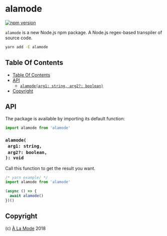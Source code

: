 # alamode

[![npm version](https://badge.fury.io/js/alamode.svg)](https://npmjs.org/package/alamode)

`alamode` is a new Node.js npm package. A Node.js regex-based transpiler of source code.

```sh
yarn add -E alamode
```

## Table Of Contents

- [Table Of Contents](#table-of-contents)
- [API](#api)
  * [`alamode(arg1: string, arg2?: boolean)`](#alamodearg1-stringarg2-boolean-void)
- [Copyright](#copyright)

## API

The package is available by importing its default function:

```js
import alamode from 'alamode'
```

### `alamode(`<br/>&nbsp;&nbsp;`arg1: string,`<br/>&nbsp;&nbsp;`arg2?: boolean,`<br/>`): void`

Call this function to get the result you want.

```javascript
/* yarn example/ */
import alamode from 'alamode'

(async () => {
  await alamode()
})()
```

## Copyright

(c) [À La Mode][1] 2018

[1]: https://alamode.cc
